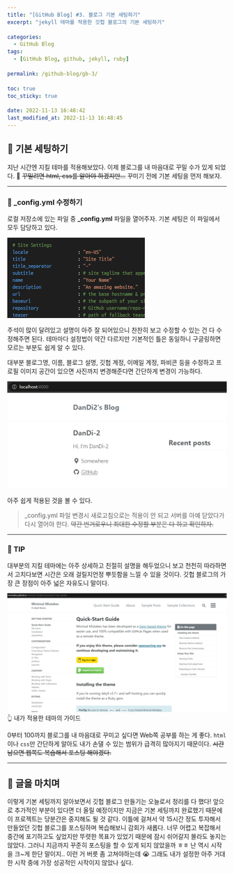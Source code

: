 ```yaml
---
title: "[GitHub Blog] #3. 블로그 기본 세팅하기"
excerpt: "jekyll 테마를 적용한 깃헙 블로그의 기본 세팅하기"

categories:
  - GitHub Blog
tags:
  - [GitHub Blog, github, jekyll, ruby]

permalink: /github-blog/gb-3/

toc: true
toc_sticky: true

date: 2022-11-13 16:48:42
last_modified_at: 2022-11-13 16:48:45
---
```


## 👻 기본 세팅하기
지난 시간엔 지킬 테마를 적용해보았다. 이제 블로그를 내 마음대로 꾸밀 수가 있게 되었다. 🎉 ~~꾸밀려면 html, css를 알아야 하겠지만...~~ 꾸미기 전에 기본 세팅을 먼저 해보자.

***

### 🌱 _config.yml 수정하기
로컬 저장소에 있는 파일 중 **_config.yml** 파일을 열어주자. 기본 세팅은 이 파일에서 모두 담당하고 있다.

![Alt Text](/assets/images/posts_img/projects/github-blog/gb-3/config.PNG)   

주석이 많이 달려있고 설명이 아주 잘 되어있으니 찬찬히 보고 수정할 수 있는 건 다 수정해주면 된다. 테마마다 설정법이 약간 다르지만 기본적인 틀은 동일하니 구글링하면 모르는 부분도 쉽게 알 수 있다.

대부분 블로그명, 이름, 블로그 설명, 깃헙 계정, 이메일 계정, 파비콘 등을 수정하고 프로필 이미지 공간이 있으면 사진까지 변경해준다면 간단하게 변경이 가능하다.

![Alt Text](/assets/images/posts_img/projects/github-blog/gb-3/edit-config.PNG)   

아주 쉽게 적용된 것을 볼 수 있다.

> _config.yml 파일 변경시 새로고침으로는 적용이 안 되고 서버를 아예 닫았다가 다시 열어야 한다. ~~약간 번거로우니 최대한 수정할 부분은 다 하고 확인하자.~~

***

### 🌱 TIP
대부분의 지킬 테마에는 아주 상세하고 친절히 설명을 해두었으니 보고 천천히 따라하면서 고치다보면 시간은 오래 걸릴지언정 뿌듯함을 느낄 수 있을 것이다. 깃헙 블로그의 가장 큰 장점이 아주 넓은 자유도니 말이다.

![Alt Text](/assets/images/posts_img/projects/github-blog/gb-3/start-guide.PNG)   
👆 내가 적용한 테마의 가이드

0부터 100까지 블로그를 내 마음대로 꾸미고 싶다면 Web쪽 공부를 하는 게 좋다. ``` html ```이나 ``` css ```만 간단하게 알아도 내가 손댈 수 있는 범위가 급격히 많아지기 때문이다. ~~시간 남으면 웹쪽도 복습해서 포스팅 해야겠다.~~

***

## 👻 글을 마치며
이렇게 기본 세팅까지 알아보면서 깃헙 블로그 만들기는 오늘로서 정리를 다 했다! 앞으로 추가적인 부분이 있다면 더 올릴 예정이지만 지금은 기본 세팅까지 완료했기 때문에 이 프로젝트는 당분간은 중지해도 될 것 같다. 이틀에 걸쳐서 약 15시간 정도 투자해서 만들었던 깃헙 블로그를 포스팅하며 복습해보니 감회가 새롭다. 너무 어렵고 복잡해서 중간에 포기하고도 싶었지만 뚜렷한 목표가 있었기 때문에 잠시 쉬어갈지 몰라도 놓지는 않았다. 그러니 지금까지 꾸준히 포스팅을 할 수 있게 되지 않았을까 ㅎㅎ 난 역시 시작을 크~게 한단 말이지.. 이런 거 버릇 좀 고쳐야하는데 😭 그래도 내가 설정한 아주 거대한 시작 중에 가장 성공적인 시작이지 않았나 싶다.